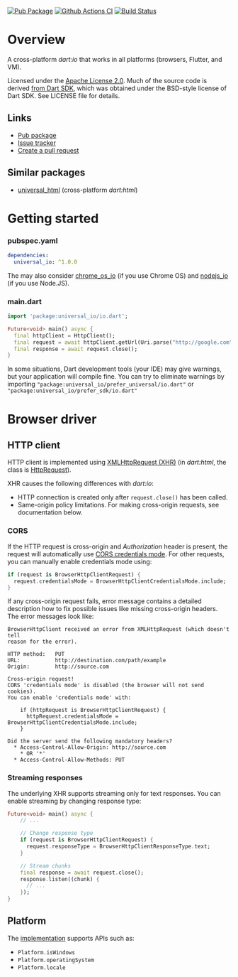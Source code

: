 [![Pub Package](https://img.shields.io/pub/v/universal_io.svg)](https://pub.dartlang.org/packages/universal_io)
[![Github Actions CI](https://github.com/dint-dev/universal_io/workflows/Dart%20CI/badge.svg)](https://github.com/dint-dev/universal_io/actions?query=workflow%3A%22Dart+CI%22)
[![Build Status](https://travis-ci.org/dint-dev/universal_io.svg?branch=master)](https://travis-ci.org/dint-dev/universal_io)

# Overview
A cross-platform _dart:io_ that works in all platforms (browsers, Flutter, and VM).

Licensed under the [Apache License 2.0](LICENSE).
Much of the source code is derived [from Dart SDK](https://github.com/dart-lang/sdk/tree/master/sdk/lib/io),
which was obtained under the BSD-style license of Dart SDK. See LICENSE file for details.

## Links
  * [Pub package](https://pub.dev/packages/universal_io)
  * [Issue tracker](https://github.com/dint-dev/universal_io/issues)
  * [Create a pull request](https://github.com/dint-dev/universal_io/pull/new/master)

## Similar packages
  * [universal_html](https://pub.dev/packages/universal_html) (cross-platform _dart:html_)


# Getting started
### pubspec.yaml
```yaml
dependencies:
  universal_io: ^1.0.0
```

The may also consider [chrome_os_io](https://pub.dev/packages/chrome_os_io) (if you use Chrome OS)
and [nodejs_io](https://pub.dev/packages/nodejs_io) (if you use Node.JS).

### main.dart

```dart
import 'package:universal_io/io.dart';

Future<void> main() async {
  final httpClient = HttpClient();
  final request = await httpClient.getUrl(Uri.parse("http://google.com"));
  final response = await request.close();
}
```

In some situations, Dart development tools (your IDE) may give warnings, but your application
will compile fine. You can try to eliminate warnings by importing
`"package:universal_io/prefer_universal/io.dart"` or `"package:universal_io/prefer_sdk/io.dart"`


# Browser driver
## HTTP client
HTTP client is implemented using [XMLHttpRequest (XHR)](https://developer.mozilla.org/en/docs/Web/API/XMLHttpRequest)
(in _dart:html_, the class is [HttpRequest](https://api.dart.dev/stable/2.7.1/dart-html/HttpRequest-class.html)).

XHR causes the following differences with _dart:io_:
  * HTTP connection is created only after `request.close()` has been called.
  * Same-origin policy limitations. For making cross-origin requests, see documentation below.

### CORS
If the HTTP request is cross-origin and _Authorization_ header is present, the request will
automatically use [CORS credentials mode](https://developer.mozilla.org/en-US/docs/Web/HTTP/CORS).
For other requests, you can manually enable credentials mode using:
```dart
if (request is BrowserHttpClientRequest) {
  request.credentialsMode = BrowserHttpClientCredentialsMode.include;
}
```

If any cross-origin request fails, error message contains a detailed description how to fix
possible issues like missing cross-origin headers. The error messages look like:

```
BrowserHttpClient received an error from XMLHttpRequest (which doesn't tell
reason for the error).

HTTP method:   PUT
URL:           http://destination.com/path/example
Origin:        http://source.com

Cross-origin request!
CORS 'credentials mode' is disabled (the browser will not send cookies).
You can enable 'credentials mode' with:

    if (httpRequest is BrowserHttpClientRequest) {
      httpRequest.credentialsMode = BrowserHttpClientCredentialsMode.include;
    }

Did the server send the following mandatory headers?
  * Access-Control-Allow-Origin: http://source.com
    * OR '*'
  * Access-Control-Allow-Methods: PUT
```

### Streaming responses
The underlying XHR supports streaming only for text responses. You can enable streaming by changing
response type:

```dart
Future<void> main() async {
    // ...

    // Change response type
    if (request is BrowserHttpClientRequest) {
      request.responseType = BrowserHttpClientResponseType.text;
    }

    // Stream chunks
    final response = await request.close();
    response.listen((chunk) {
      // ...
    });
}
```

## Platform
The [implementation](https://github.com/dint-dev/universal_io/blob/master/packages/universal_io/lib/src/driver/default_impl_browser.dart)
supports APIs such as:
  * `Platform.isWindows`
  * `Platform.operatingSystem`
  * `Platform.locale`